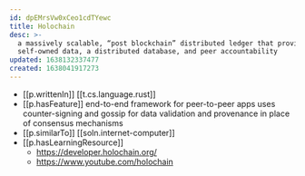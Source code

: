 ```yaml
---
id: dpEMrsVw0xCeo1cdTYewc
title: Holochain
desc: >-
  a massively scalable, “post blockchain” distributed ledger that provides
  self-owned data, a distributed database, and peer accountability
updated: 1638132337477
created: 1638041917273
---
```



- [[p.writtenIn]] [[t.cs.language.rust]]
- [[p.hasFeature]] end-to-end framework for peer-to-peer apps uses counter-signing and gossip for data validation and provenance in place of consensus mechanisms
- [[p.similarTo]] [[soln.internet-computer]]
- [[p.hasLearningResource]] 
  - https://developer.holochain.org/
  - https://www.youtube.com/holochain
